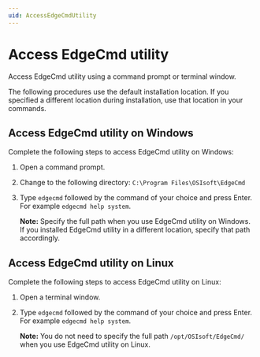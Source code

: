 ```yaml
---
uid: AccessEdgeCmdUtility
---
```


# Access EdgeCmd utility

Access EdgeCmd utility using a command prompt or terminal window.

The following procedures use the default installation location. If you specified a different location during installation, use that location in your commands.

## Access EdgeCmd utility on Windows

Complete the following steps to access EdgeCmd utility on Windows:

1. Open a command prompt.
2. Change to the following directory: `C:\Program Files\OSIsoft\EdgeCmd`
3. Type `edgecmd` followed by the command of your choice and press Enter.<br> For example `edgecmd help system`.

   **Note:** Specify the full path when you use EdgeCmd utility on Windows. If you installed EdgeCmd utility in a different location, specify that path accordingly.

## Access EdgeCmd utility on Linux

Complete the following steps to access EdgeCmd utility on Linux:

1. Open a terminal window.
2. Type `edgecmd` followed by the command of your choice and press Enter.<br> For example `edgecmd help system`.

   **Note:** You do not need to specify the full path `/opt/OSIsoft/EdgeCmd/` when you use EdgeCmd utility on Linux.
